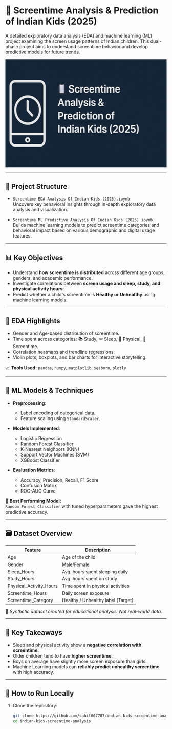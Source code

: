# 📱 Screentime Analysis & Prediction of Indian Kids (2025)

A detailed exploratory data analysis (EDA) and machine learning (ML) project examining the screen usage patterns of Indian children. This dual-phase project aims to understand screentime behavior and develop predictive models for future trends.

![Screentime Banner](https://github.com/sahil007707/Screen-Time-ML-And-EDA-Analysis-Of-Indian-Kids-2025-/blob/main/Images(PNG)/ChatGPT%20Image%20Jul%209%2C%202025%2C%2002_47_32%20PM.png)  

---

## 📂 Project Structure

- `Screentime EDA Analysis Of Indian Kids (2025).ipynb`  
  Uncovers key behavioral insights through in-depth exploratory data analysis and visualization.

- `Screentime ML Predictive Analysis Of Indian Kids (2025).ipynb`  
  Builds machine learning models to predict screentime categories and behavioral impact based on various demographic and digital usage features.

---

## 📊 Key Objectives

- Understand **how screentime is distributed** across different age groups, genders, and academic performance.
- Investigate correlations between **screen usage and sleep, study, and physical activity hours**.
- Predict whether a child's screentime is **Healthy or Unhealthy** using machine learning models.

---

## 🔬 EDA Highlights

- Gender and Age-based distribution of screentime.
- Time spent across categories: 📚 Study, 💤 Sleep, 🏃 Physical, 📱 Screentime.
- Correlation heatmaps and trendline regressions.
- Violin plots, boxplots, and bar charts for interactive storytelling.

📈 **Tools Used:**
`pandas`, `numpy`, `matplotlib`, `seaborn`, `plotly`

---

## 🤖 ML Models & Techniques

- **Preprocessing**:
  - Label encoding of categorical data.
  - Feature scaling using `StandardScaler`.

- **Models Implemented**:
  - Logistic Regression
  - Random Forest Classifier
  - K-Nearest Neighbors (KNN)
  - Support Vector Machines (SVM)
  - XGBoost Classifier

- **Evaluation Metrics**:
  - Accuracy, Precision, Recall, F1 Score
  - Confusion Matrix
  - ROC-AUC Curve

🧠 **Best Performing Model:**  
`Random Forest Classifier` with tuned hyperparameters gave the highest predictive accuracy.

---

## 🗃️ Dataset Overview

| Feature               | Description                             |
|-----------------------|-----------------------------------------|
| Age                  | Age of the child                        |
| Gender               | Male/Female                             |
| Sleep_Hours          | Avg. hours spent sleeping daily         |
| Study_Hours          | Avg. hours spent on study               |
| Physical_Activity_Hours | Time spent in physical activities     |
| Screentime_Hours     | Daily screen exposure                   |
| Screentime_Category  | Healthy / Unhealthy label (Target)      |

🧪 *Synthetic dataset created for educational analysis. Not real-world data.*

---

## 📌 Key Takeaways

- Sleep and physical activity show a **negative correlation with screentime**.
- Older children tend to have **higher screentime**.
- Boys on average have slightly more screen exposure than girls.
- Machine Learning models can **reliably predict unhealthy screentime** with high accuracy.

---

## 🚀 How to Run Locally

1. Clone the repository:
   ```bash
   git clone https://github.com/sahil007707/indian-kids-screentime-analysis.git
   cd indian-kids-screentime-analysis
